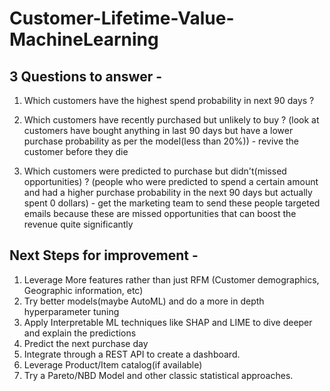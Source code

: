 # Customer-Lifetime-Value-MachineLearning

## 3 Questions to answer - 

1. Which customers have the highest spend probability in next 90 days ?

2. Which customers have recently purchased but unlikely to buy ? (look at customers have bought anything in last 90 days but have a lower purchase probability as per the model(less than 20%)) - revive the customer before they die

3. Which customers were predicted to purchase but didn't(missed opportunities) ? (people who were predicted to spend a certain amount and had a higher purchase probability in the next 90 days but actually spent 0 dollars) - get the marketing team to send these people targeted emails because these are missed opportunities that can boost the revenue quite significantly 

## Next Steps for improvement - 

1. Leverage More features rather than just RFM (Customer demographics, Geographic information, etc)
2. Try better models(maybe AutoML) and do a more in depth hyperparameter tuning
3. Apply Interpretable ML techniques like SHAP and LIME to dive deeper and explain the predictions
4. Predict the next purchase day
5. Integrate through a REST API to create a dashboard.
6. Leverage Product/Item catalog(if available)
7. Try a Pareto/NBD Model and other classic statistical approaches.
